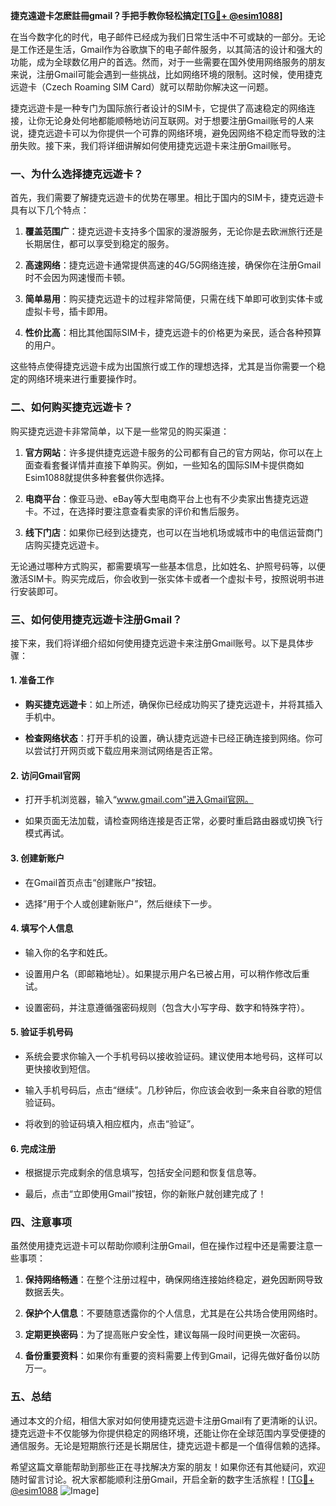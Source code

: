 **捷克遠遊卡怎麽註冊gmail？手把手教你轻松搞定[[TG💪+ @esim1088](https://t.me/s/esim1088)]**

在当今数字化的时代，电子邮件已经成为我们日常生活中不可或缺的一部分。无论是工作还是生活，Gmail作为谷歌旗下的电子邮件服务，以其简洁的设计和强大的功能，成为全球数亿用户的首选。然而，对于一些需要在国外使用网络服务的朋友来说，注册Gmail可能会遇到一些挑战，比如网络环境的限制。这时候，使用捷克远遊卡（Czech Roaming SIM Card）就可以帮助你解决这一问题。

捷克远遊卡是一种专门为国际旅行者设计的SIM卡，它提供了高速稳定的网络连接，让你无论身处何地都能顺畅地访问互联网。对于想要注册Gmail账号的人来说，捷克远遊卡可以为你提供一个可靠的网络环境，避免因网络不稳定而导致的注册失败。接下来，我们将详细讲解如何使用捷克远遊卡来注册Gmail账号。

### **一、为什么选择捷克远遊卡？**

首先，我们需要了解捷克远遊卡的优势在哪里。相比于国内的SIM卡，捷克远遊卡具有以下几个特点：

1. **覆盖范围广**：捷克远遊卡支持多个国家的漫游服务，无论你是去欧洲旅行还是长期居住，都可以享受到稳定的服务。
   
2. **高速网络**：捷克远遊卡通常提供高速的4G/5G网络连接，确保你在注册Gmail时不会因为网速慢而卡顿。

3. **简单易用**：购买捷克远遊卡的过程非常简便，只需在线下单即可收到实体卡或虚拟卡号，插卡即用。

4. **性价比高**：相比其他国际SIM卡，捷克远遊卡的价格更为亲民，适合各种预算的用户。

这些特点使得捷克远遊卡成为出国旅行或工作的理想选择，尤其是当你需要一个稳定的网络环境来进行重要操作时。

### **二、如何购买捷克远遊卡？**

购买捷克远遊卡非常简单，以下是一些常见的购买渠道：

1. **官方网站**：许多提供捷克远遊卡服务的公司都有自己的官方网站，你可以在上面查看套餐详情并直接下单购买。例如，一些知名的国际SIM卡提供商如Esim1088就提供多种套餐供你选择。

2. **电商平台**：像亚马逊、eBay等大型电商平台上也有不少卖家出售捷克远遊卡。不过，在选择时要注意查看卖家的评价和售后服务。

3. **线下门店**：如果你已经到达捷克，也可以在当地机场或城市中的电信运营商门店购买捷克远遊卡。

无论通过哪种方式购买，都需要填写一些基本信息，比如姓名、护照号码等，以便激活SIM卡。购买完成后，你会收到一张实体卡或者一个虚拟卡号，按照说明书进行安装即可。

### **三、如何使用捷克远遊卡注册Gmail？**

接下来，我们将详细介绍如何使用捷克远遊卡来注册Gmail账号。以下是具体步骤：

#### **1. 准备工作**

- **购买捷克远遊卡**：如上所述，确保你已经成功购买了捷克远遊卡，并将其插入手机中。
  
- **检查网络状态**：打开手机的设置，确认捷克远遊卡已经正确连接到网络。你可以尝试打开网页或下载应用来测试网络是否正常。

#### **2. 访问Gmail官网**

- 打开手机浏览器，输入“www.gmail.com”进入Gmail官网。
  
- 如果页面无法加载，请检查网络连接是否正常，必要时重启路由器或切换飞行模式再试。

#### **3. 创建新账户**

- 在Gmail首页点击“创建账户”按钮。
  
- 选择“用于个人或创建新账户”，然后继续下一步。

#### **4. 填写个人信息**

- 输入你的名字和姓氏。
  
- 设置用户名（即邮箱地址）。如果提示用户名已被占用，可以稍作修改后重试。

- 设置密码，并注意遵循强密码规则（包含大小写字母、数字和特殊字符）。

#### **5. 验证手机号码**

- 系统会要求你输入一个手机号码以接收验证码。建议使用本地号码，这样可以更快接收到短信。

- 输入手机号码后，点击“继续”。几秒钟后，你应该会收到一条来自谷歌的短信验证码。

- 将收到的验证码填入相应框内，点击“验证”。

#### **6. 完成注册**

- 根据提示完成剩余的信息填写，包括安全问题和恢复信息等。

- 最后，点击“立即使用Gmail”按钮，你的新账户就创建完成了！

### **四、注意事项**

虽然使用捷克远遊卡可以帮助你顺利注册Gmail，但在操作过程中还是需要注意一些事项：

1. **保持网络畅通**：在整个注册过程中，确保网络连接始终稳定，避免因断网导致数据丢失。

2. **保护个人信息**：不要随意透露你的个人信息，尤其是在公共场合使用网络时。

3. **定期更换密码**：为了提高账户安全性，建议每隔一段时间更换一次密码。

4. **备份重要资料**：如果你有重要的资料需要上传到Gmail，记得先做好备份以防万一。

### **五、总结**

通过本文的介绍，相信大家对如何使用捷克远遊卡注册Gmail有了更清晰的认识。捷克远遊卡不仅能够为你提供稳定的网络环境，还能让你在全球范围内享受便捷的通信服务。无论是短期旅行还是长期居住，捷克远遊卡都是一个值得信赖的选择。

希望这篇文章能帮助到那些正在寻找解决方案的朋友！如果你还有其他疑问，欢迎随时留言讨论。祝大家都能顺利注册Gmail，开启全新的数字生活旅程！[[TG💪+ @esim1088](https://t.me/s/esim1088) ![Image](https://i.postimg.cc/4NQfJmqS/Snipaste-2025-05-13-00-14-12.png)]